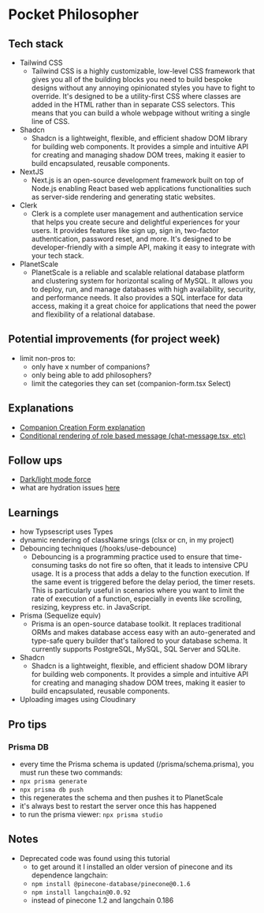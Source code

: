 # Pocket Philosopher



## Tech stack
- Tailwind CSS
  - Tailwind CSS is a highly customizable, low-level CSS framework that gives you all of the building blocks you need to build bespoke designs without any annoying opinionated styles you have to fight to override. It's designed to be a utility-first CSS where classes are added in the HTML rather than in separate CSS selectors. This means that you can build a whole webpage without writing a single line of CSS.
- Shadcn
  - Shadcn is a lightweight, flexible, and efficient shadow DOM library for building web components. It provides a simple and intuitive API for creating and managing shadow DOM trees, making it easier to build encapsulated, reusable components.
- NextJS
  - Next.js is an open-source development framework built on top of Node.js enabling React based web applications functionalities such as server-side rendering and generating static websites.
- Clerk 
  - Clerk is a complete user management and authentication service that helps you create secure and delightful experiences for your users. It provides features like sign up, sign in, two-factor authentication, password reset, and more. It's designed to be developer-friendly with a simple API, making it easy to integrate with your tech stack.
- PlanetScale
  - PlanetScale is a reliable and scalable relational database platform and clustering system for horizontal scaling of MySQL. It allows you to deploy, run, and manage databases with high availability, security, and performance needs. It also provides a SQL interface for data access, making it a great choice for applications that need the power and flexibility of a relational database.



## Potential improvements (for project week)
- limit non-pros to:
  - only have x number of companions?
  - only being able to add philosophers?
  - limit the categories they can set (companion-form.tsx Select)

## Explanations
- [Companion Creation Form explanation](https://youtu.be/PjYWpd7xkaM?si=hhEquGfIPFhf7BoN&t=8513)
- [Conditional rendering of role based message (chat-message.tsx, etc)](https://youtu.be/PjYWpd7xkaM?si=LC5ABfvTDBafNaHd&t=14949)


## Follow ups
- [Dark/light mode force](https://youtu.be/PjYWpd7xkaM?si=_sexRnuKEeW0uq93&t=3078)
- what are hydration issues [here](https://youtu.be/PjYWpd7xkaM?si=0Bt8LpIcSKbrTvra&t=7322)




## Learnings
- how Typsescript uses Types
- dynamic rendering of className srings (clsx or cn, in my project)
- Debouncing techniques (/hooks/use-debounce)
  - Debouncing is a programming practice used to ensure that time-consuming tasks do not fire so often, that it leads to intensive CPU usage. It is a process that adds a delay to the function execution. If the same event is triggered before the delay period, the timer resets. This is particularly useful in scenarios where you want to limit the rate of execution of a function, especially in events like scrolling, resizing, keypress etc. in JavaScript.
- Prisma (Sequelize equiv)
  - Prisma is an open-source database toolkit. It replaces traditional ORMs and makes database access easy with an auto-generated and type-safe query builder that's tailored to your database schema. It currently supports PostgreSQL, MySQL, SQL Server and SQLite.
- Shadcn 
  - Shadcn is a lightweight, flexible, and efficient shadow DOM library for building web components. It provides a simple and intuitive API for creating and managing shadow DOM trees, making it easier to build encapsulated, reusable components.
- Uploading images using Cloudinary




## Pro tips

### Prisma DB
- every time the Prisma schema is updated (/prisma/schema.prisma), you must run these two commands:
- `npx prisma generate`
- `npx prisma db push`
- this regenerates the schema and then pushes it to PlanetScale
- it's always best to restart the server once this has happened
- to run the prisma viewer: `npx prisma studio`


## Notes
- Deprecated code was found using this tutorial
  - to get around it I installed an older version of pinecone and its dependence langchain:
  - `npm install @pinecone-database/pinecone@0.1.6`
  - `npm install langchain@0.0.92`
  - instead of pinecone 1.2 and langchain 0.186